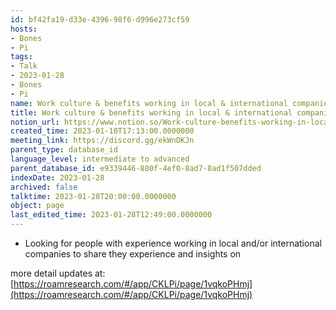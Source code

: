 ```yaml
---
id: bf42fa19-d33e-4396-98f6-d996e273cf59
hosts:
- Bones
- Pi
tags:
- Talk
- 2023-01-28
- Bones
- Pi
name: Work culture & benefits working in local & international companies
title: Work culture & benefits working in local & international companies
notion_url: https://www.notion.so/Work-culture-benefits-working-in-local-international-companies-bf42fa19d33e439698f6d996e273cf59
created_time: 2023-01-10T17:13:00.0000000
meeting_link: https://discord.gg/ekWnDKJn
parent_type: database_id
language_level: intermediate to advanced
parent_database_id: e9339446-880f-4ef0-8ad7-8ad1f507dded
indexDate: 2023-01-28
archived: false
talktime: 2023-01-28T20:00:00.0000000
object: page
last_edited_time: 2023-01-28T12:49:00.0000000
---
```


   - Looking for people with experience working in local and/or international companies to share they experience and insights on

more detail updates at:
[https://roamresearch.com/#/app/CKLPi/page/1vqkoPHmj](https://roamresearch.com/#/app/CKLPi/page/1vqkoPHmj)

























